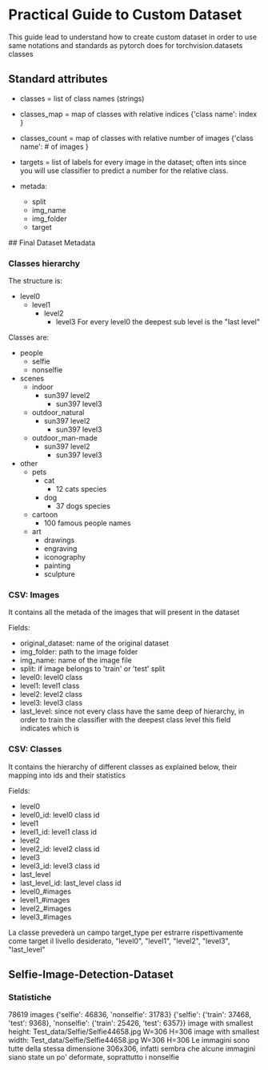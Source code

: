 # Practical Guide to Custom Dataset

This guide lead to understand how to create custom dataset in order to use same notations and standards as pytorch does for torchvision.datasets classes

## Standard attributes
- classes = list of class names (strings)
- classes_map = map of classes with relative indices {'class name': index }
- classes_count = map of classes with relative number of images {'class name': # of images }
- targets = list of labels for every image in the dataset; often ints since you will use classifier to predict a number for the relative class.

- metada:
    - split
    - img_name
    - img_folder
    - target


## Final Dataset Metadata


### Classes hierarchy

The structure is:
- level0
    - level1
        - level2
            - level3
For every level0 the deepest sub level is the "last level"

Classes are:
- people
    - selfie
    - nonselfie
- scenes
    - indoor
        - sun397 level2 
            - sun397 level3
    - outdoor_natural
        - sun397 level2 
            - sun397 level3
    - outdoor_man-made
        - sun397 level2 
            - sun397 level3 
- other
    - pets
        - cat
            - 12 cats species
        - dog
            - 37 dogs species
    - cartoon
        - 100 famous people names
    - art
        - drawings
        - engraving
        - iconography
        - painting
        - sculpture

### CSV: Images 

It contains all the metada of the images that will present in the dataset

Fields:
- original_dataset: name of the original dataset
- img_folder: path to the image folder
- img_name: name of the image file
- split: if image belongs to 'train' or 'test' split
- level0: level0 class
- level1: level1 class
- level2: level2 class
- level3: level3 class
- last_level: since not every class have the same deep of hierarchy, in order to train the classifier with the deepest class level this field indicates which is

### CSV: Classes

It contains the hierarchy of different classes as explained below, their mapping into ids and their statistics

Fields:
- level0
- level0_id: level0 class id
- level1
- level1_id: level1 class id
- level2
- level2_id: level2 class id
- level3
- level3_id: level3 class id
- last_level
- last_level_id: last_level class id
- level0_#images
- level1_#images
- level2_#images
- level3_#images


La classe prevederà un campo target_type per estrarre rispettivamente come target il livello desiderato, "level0", "level1", "level2", "level3", "last_level"



## Selfie-Image-Detection-Dataset

### Statistiche

78619 images
{'selfie': 46836, 'nonselfie': 31783}
{'selfie': {'train': 37468, 'test': 9368}, 'nonselfie': {'train': 25426, 'test': 6357}}
image with smallest height: Test_data/Selfie/Selfie44658.jpg W=306 H=306
image with smallest width: Test_data/Selfie/Selfie44658.jpg W=306 H=306
Le immagini sono tutte della stessa dimensione 306x306, infatti sembra che alcune immagini siano state un po' deformate, soprattutto i nonselfie